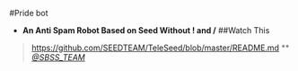 #Pride bot
* **An Anti Spam Robot Based on Seed Without ! and /**
##Watch This
>https://github.com/SEEDTEAM/TeleSeed/blob/master/README.md
** *[@SBSS_TEAM](telegram.me/SBSS_TEAM)*
